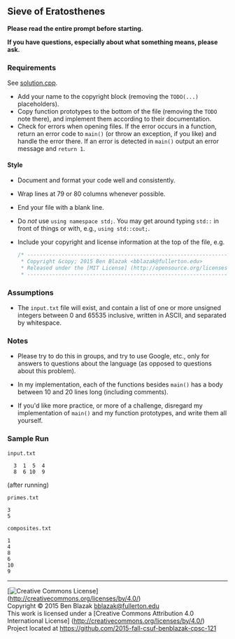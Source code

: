 ## Sieve of Eratosthenes

**Please read the entire prompt before starting.**

**If you have questions, especially about what something means, please ask.**

### Requirements

See [solution.cpp](./solution.cpp).

- Add your name to the copyright block (removing the `TODO(...)` placeholders).
- Copy function prototypes to the bottom of the file (removing the `TODO` note
  there), and implement them according to their documentation.
- Check for errors when opening files.  If the error occurs in a function,
  return an error code to `main()` (or throw an exception, if you like) and
  handle the error there.  If an error is detected in `main()` output an error
  message and `return 1`.

#### Style
- Document and format your code well and consistently.
- Wrap lines at 79 or 80 columns whenever possible.
- End your file with a blank line.
- Do *not* use `using namespace std;`.  You may get around typing `std::` in
  front of things or with, e.g., `using std::cout;`.
- Include your copyright and license information at the top of the file, e.g.

    ```c++
    /* ----------------------------------------------------------------------------
     * Copyright &copy; 2015 Ben Blazak <bblazak@fullerton.edu>
     * Released under the [MIT License] (http://opensource.org/licenses/MIT)
     * ------------------------------------------------------------------------- */
    ```

### Assumptions

- The `input.txt` file will exist, and contain a list of one or more unsigned
  integers between 0 and 65535 inclusive, written in ASCII, and separated by
  whitespace.

### Notes

- Please try to do this in groups, and try to use Google, etc., only for
  answers to questions about the language (as opposed to questions about this
  problem).

- In my implementation, each of the functions besides `main()` has a body
  between 10 and 20 lines long (including comments).

- If you'd like more practice, or more of a challenge, disregard my
  implementation of `main()` and my function prototypes, and write them all
  yourself.

### Sample Run

`input.txt`
```
  3  1  5  4
  8  6 10  9
```

(after running)

`primes.txt`
```
3
5
```

`composites.txt`
```
1
4
8
6
10
9
```


-------------------------------------------------------------------------------
[![Creative Commons License](https://i.creativecommons.org/l/by/4.0/88x31.png)]
(http://creativecommons.org/licenses/by/4.0/)  
Copyright &copy; 2015 Ben Blazak <bblazak@fullerton.edu>  
This work is licensed under a [Creative Commons Attribution 4.0 International
License] (http://creativecommons.org/licenses/by/4.0/)  
Project located at <https://github.com/2015-fall-csuf-benblazak-cpsc-121>

